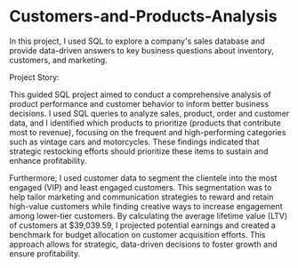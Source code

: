 # Customers-and-Products-Analysis
In this project, I used SQL to explore a company's sales database and provide data-driven answers to key business questions about inventory, customers, and marketing.

Project Story:

This guided SQL project aimed to conduct a comprehensive analysis of product performance and customer behavior to inform better business decisions. I used SQL queries to analyze sales, product, order and customer data, and I identified which products to prioritize (products that contribute most to revenue), focusing on the frequent and high-performing categories such as vintage cars and motorcycles. These findings indicated that strategic restocking efforts should prioritize these items to sustain and enhance profitability.


Furthermore, I used customer data to segment the clientele into the most engaged (VIP) and least engaged customers. This segmentation was to help tailor marketing and communication strategies to reward and retain high-value customers while finding creative ways to increase engagement among lower-tier customers. By calculating the average lifetime value (LTV) of customers at $39,039.59, I projected potential earnings and created a benchmark for budget allocation on customer acquisition efforts. This approach allows for strategic, data-driven decisions to foster growth and ensure profitability.
